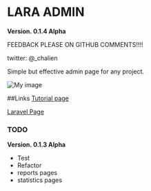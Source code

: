 # LARA ADMIN
**Version. 0.1.4 Alpha**

FEEDBACK PLEASE ON GITHUB COMMENTS!!!!

twitter: @_chalien


Simple but effective admin page for any project.

![My image](http://drakarstudio.net/screen.png)

##Links
[Tutorial page](https://github.com/chalien/lara_admin/wiki/_pages)

[Laravel Page](http://bundles.laravel.com/bundle/lara_admin)

### TODO

**Version. 0.1.3 Alpha**

- Test
- Refactor
- reports pages
- statistics pages